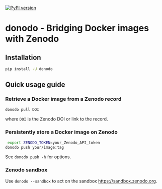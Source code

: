 [![PyPI version](https://badge.fury.io/py/donodo.svg)](https://badge.fury.io/py/donodo)

# donodo - Bridging Docker images with Zenodo

## Installation

```sh
pip install -U donodo
```

## Quick usage guide

### Retrieve a Docker image from a Zenodo record
```sh
donodo pull DOI
```
where `DOI` is the Zenodo DOI or link to the record.

### Persistently store a Docker image on Zenodo

```sh
 export ZENODO_TOKEN=your_Zenodo_API_token
donodo push your/image:tag
```

See `donodo push -h` for options.

### Zenodo sandbox

Use `donodo --sandbox` to act on the sandbox https://sandbox.zenodo.org.
